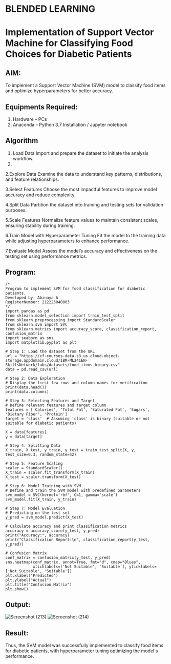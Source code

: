 # BLENDED LEARNING
# Implementation of Support Vector Machine for Classifying Food Choices for Diabetic Patients

## AIM:
To implement a Support Vector Machine (SVM) model to classify food items and optimize hyperparameters for better accuracy.

## Equipments Required:
1. Hardware – PCs
2. Anaconda – Python 3.7 Installation / Jupyter notebook

## Algorithm
1. Load Data Import and prepare the dataset to initiate the analysis workflow.
2. 
2.Explore Data Examine the data to understand key patterns, distributions, and feature relationships.

3.Select Features Choose the most impactful features to improve model accuracy and reduce complexity.

4.Split Data Partition the dataset into training and testing sets for validation purposes.

5.Scale Features Normalize feature values to maintain consistent scales, ensuring stability during training.

6.Train Model with Hyperparameter Tuning Fit the model to the training data while adjusting hyperparameters to enhance performance.

7.Evaluate Model Assess the model’s accuracy and effectiveness on the testing set using performance metrics.

## Program:
```
/*
Program to implement SVM for food classification for diabetic patients.
Developed by: Abinaya A
RegisterNumber: 212223040003
*/
import pandas as pd
from sklearn.model_selection import train_test_split
from sklearn.preprocessing import StandardScaler
from sklearn.svm import SVC
from sklearn.metrics import accuracy_score, classification_report, confusion_matrix
import seaborn as sns
import matplotlib.pyplot as plt

# Step 1: Load the dataset from the URL
url = "https://cf-courses-data.s3.us.cloud-object-storage.appdomain.cloud/IBM-ML241EN-SkillsNetwork/labs/datasets/food_items_binary.csv"
data = pd.read_csv(url)

# Step 2: Data Exploration
# Display the first few rows and column names for verification
print(data.head())
print(data.columns)

# Step 3: Selecting Features and Target
# Define relevant features and target column
features = ['Calories', 'Total Fat', 'Saturated Fat', 'Sugars', 'Dietary Fiber', 'Protein']
target = 'class'  # Assuming 'class' is binary (suitable or not suitable for diabetic patients)

X = data[features]
y = data[target]

# Step 4: Splitting Data
X_train, X_test, y_train, y_test = train_test_split(X, y, test_size=0.3, random_state=42)

# Step 5: Feature Scaling
scaler = StandardScaler()
X_train = scaler.fit_transform(X_train)
X_test = scaler.transform(X_test)

# Step 6: Model Training with SVM
# Define and train the SVM model with predefined parameters
svm_model = SVC(kernel='rbf', C=1, gamma='scale')
svm_model.fit(X_train, y_train)

# Step 7: Model Evaluation
# Predicting on the test set
y_pred = svm_model.predict(X_test)

# Calculate accuracy and print classification metrics
accuracy = accuracy_score(y_test, y_pred)
print("Accuracy:", accuracy)
print("Classification Report:\n", classification_report(y_test, y_pred))

# Confusion Matrix
conf_matrix = confusion_matrix(y_test, y_pred)
sns.heatmap(conf_matrix, annot=True, fmt="d", cmap="Blues", 
            xticklabels=['Not Suitable', 'Suitable'], yticklabels=['Not Suitable', 'Suitable'])
plt.xlabel("Predicted")
plt.ylabel("Actual")
plt.title("Confusion Matrix")
plt.show()

```

## Output:
![Screenshot (213)](https://github.com/user-attachments/assets/7fd07c40-201f-458a-8988-ed82e04e035c)
![Screenshot (214)](https://github.com/user-attachments/assets/3b95009c-8ba6-478d-80e6-83b718dabf19)

## Result:
Thus, the SVM model was successfully implemented to classify food items for diabetic patients, with hyperparameter tuning optimizing the model's performance.
